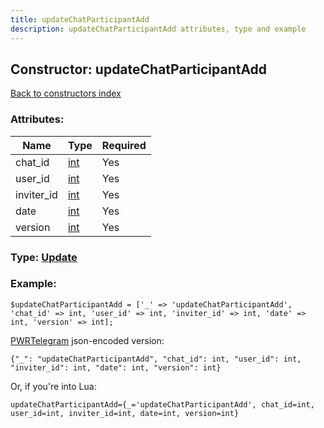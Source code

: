 ```yaml
---
title: updateChatParticipantAdd
description: updateChatParticipantAdd attributes, type and example
---
```

## Constructor: updateChatParticipantAdd  
[Back to constructors index](index.md)



### Attributes:

| Name     |    Type       | Required |
|----------|---------------|----------|
|chat\_id|[int](../types/int.md) | Yes|
|user\_id|[int](../types/int.md) | Yes|
|inviter\_id|[int](../types/int.md) | Yes|
|date|[int](../types/int.md) | Yes|
|version|[int](../types/int.md) | Yes|



### Type: [Update](../types/Update.md)


### Example:

```
$updateChatParticipantAdd = ['_' => 'updateChatParticipantAdd', 'chat_id' => int, 'user_id' => int, 'inviter_id' => int, 'date' => int, 'version' => int];
```  

[PWRTelegram](https://pwrtelegram.xyz) json-encoded version:

```
{"_": "updateChatParticipantAdd", "chat_id": int, "user_id": int, "inviter_id": int, "date": int, "version": int}
```


Or, if you're into Lua:  


```
updateChatParticipantAdd={_='updateChatParticipantAdd', chat_id=int, user_id=int, inviter_id=int, date=int, version=int}

```



